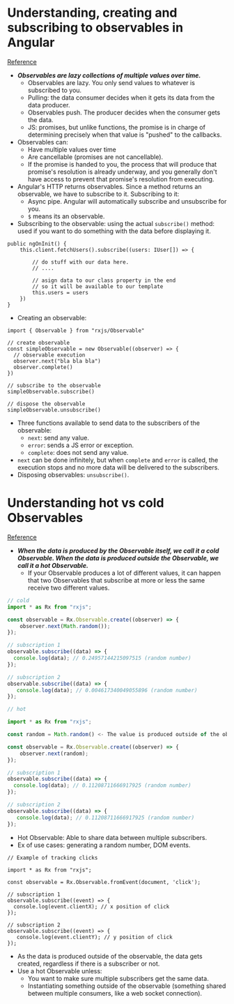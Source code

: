 # Understanding, creating and subscribing to observables in Angular
[Reference](https://medium.com/@luukgruijs/understanding-creating-and-subscribing-to-observables-in-angular-426dbf0b04a3)

- ***Observables are lazy collections of multiple values over time.***
  - Observables are lazy. You only send values to whatever is subscribed to you.
  - Pulling: the data consumer decides when it gets its data from the data producer.
  - Observables push. The producer decides when the consumer gets the data.
  - JS: promises, but unlike functions, the promise is in charge of determining precisely when that value is "pushed" to the callbacks.
- Observables can:
  - Have multiple values over time
  - Are cancellable (promises are not cancellable).
  - If the promise is handed to you, the process that will produce that promise's resolution is already underway, and you generally don't have access to prevent that promise's resolution from executing.
- Angular's HTTP returns observables. Since a method returns an observable, we have to subscribe to it. Subscribing to it:
  - Async pipe. Angular will automatically subscribe and unsubscribe for you.
  - `$` means its an observable.
- Subscribing to the observable: using the actual `subscribe()` method: used if you want to do something with the data before displaying it.

```
public ngOnInit() {
    this.client.fetchUsers().subscribe((users: IUser[]) => {

        // do stuff with our data here.
        // ....

        // asign data to our class property in the end
        // so it will be available to our template
        this.users = users
    })
}
```

- Creating an observable:

```
import { Observable } from "rxjs/Observable"

// create observable
const simpleObservable = new Observable((observer) => {
  // observable execution
  observer.next("bla bla bla")
  observer.complete()
})

// subscribe to the observable
simpleObservable.subscribe()

// dispose the observable
simpleObservable.unsubscribe()
```

- Three functions available to send data to the subscribers of the observable:
  - `next`: send any value.
  - `error`: sends a JS error or exception.
  - `complete`: does not send any value.
- `next` can be done infinitely, but when `complete` and `error` is called, the execution stops and no more data will be delivered to the subscribers.
- Disposing observables: `unsubscribe()`.

# Understanding hot vs cold Observables
[Reference](https://medium.com/@luukgruijs/understanding-hot-vs-cold-observables-62d04cf92e03)

- ***When the data is produced by the Observable itself, we call it a cold Observable. When the data is produced outside the Observable, we call it a hot Observable.***
  - If your Observable produces a lot of different values, it can happen that two Observables that subscribe at more or less the same receive two different values.

``` typescript
// cold
import * as Rx from "rxjs";

const observable = Rx.Observable.create((observer) => {
    observer.next(Math.random());
});

// subscription 1
observable.subscribe((data) => {
  console.log(data); // 0.24957144215097515 (random number)
});

// subscription 2
observable.subscribe((data) => {
   console.log(data); // 0.004617340049055896 (random number)
});
```

``` typescript
// hot

import * as Rx from "rxjs";

const random = Math.random() <- The value is produced outside of the observable syntax.

const observable = Rx.Observable.create((observer) => {
    observer.next(random);
});

// subscription 1
observable.subscribe((data) => {
  console.log(data); // 0.11208711666917925 (random number)
});

// subscription 2
observable.subscribe((data) => {
   console.log(data); // 0.11208711666917925 (random number)
});
```

- Hot Observable: Able to share data between multiple subscribers.
- Ex of use cases: generating a random number, DOM events.

```
// Example of tracking clicks

import * as Rx from "rxjs";

const observable = Rx.Observable.fromEvent(document, 'click');

// subscription 1
observable.subscribe((event) => {
  console.log(event.clientX); // x position of click
});

// subscription 2
observable.subscribe((event) => {
   console.log(event.clientY); // y position of click
});
```

- As the data is produced outside of the observable, the data gets created, regardless if there is a subscriber or not.
- Use a hot Observable unless:
  - You want to make sure multiple subscribers get the same data.
  - Instantiating something outside of the observable (something shared between multiple consumers, like a web socket connection).
